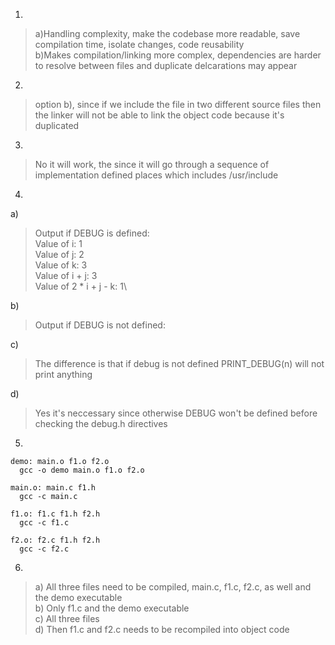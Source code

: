 1)
>a)Handling complexity, make the codebase more readable, save compilation time, isolate changes, code reusability\
b)Makes compilation/linking more complex, dependencies are harder to resolve between files and duplicate delcarations may appear
2)
>option b), since if we include the file in two different source files then the linker will not be able to link the object code because it's duplicated
3)
>No it will work, the since it will go through a sequence of implementation defined places which includes /usr/include
4)
a)
> Output if DEBUG is defined:\
Value of i: 1\
Value of j: 2\
Value of k: 3\
Value of i + j: 3\
Value of 2 * i + j - k: 1\

b)
>Output if DEBUG is not defined:

c)
>The difference is that if debug is not defined PRINT_DEBUG(n) will not print anything

d)
>Yes it's neccessary since otherwise DEBUG won't be defined before checking the debug.h directives

5)
```
demo: main.o f1.o f2.o
  gcc -o demo main.o f1.o f2.o

main.o: main.c f1.h
  gcc -c main.c

f1.o: f1.c f1.h f2.h
  gcc -c f1.c

f2.o: f2.c f1.h f2.h
  gcc -c f2.c
```
6)
>a) All three files need to be compiled, main.c, f1.c, f2.c, as well and the demo executable\
b) Only f1.c and the demo executable\
c) All three files\
d) Then f1.c and f2.c needs to be recompiled into object code